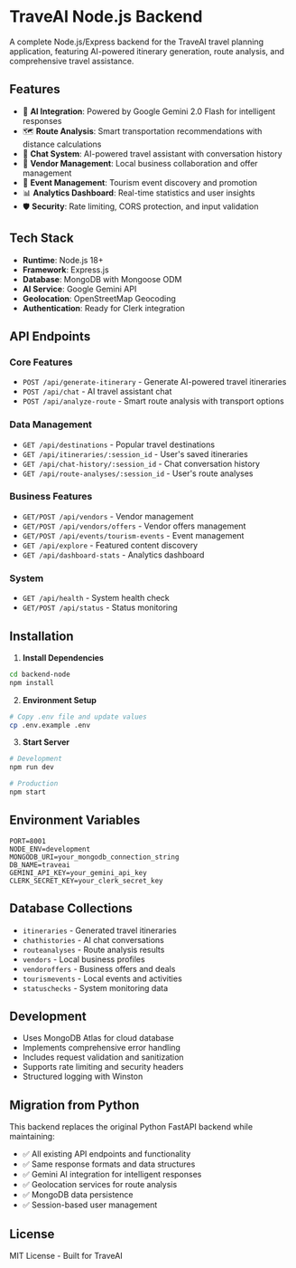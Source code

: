 # TraveAI Node.js Backend

A complete Node.js/Express backend for the TraveAI travel planning application, featuring AI-powered itinerary generation, route analysis, and comprehensive travel assistance.

## Features

- 🤖 **AI Integration**: Powered by Google Gemini 2.0 Flash for intelligent responses
- 🗺️ **Route Analysis**: Smart transportation recommendations with distance calculations
- 💬 **Chat System**: AI-powered travel assistant with conversation history
- 🏨 **Vendor Management**: Local business collaboration and offer management
- 🎉 **Event Management**: Tourism event discovery and promotion
- 📊 **Analytics Dashboard**: Real-time statistics and user insights
- 🛡️ **Security**: Rate limiting, CORS protection, and input validation

## Tech Stack

- **Runtime**: Node.js 18+
- **Framework**: Express.js
- **Database**: MongoDB with Mongoose ODM
- **AI Service**: Google Gemini API
- **Geolocation**: OpenStreetMap Geocoding
- **Authentication**: Ready for Clerk integration

## API Endpoints

### Core Features
- `POST /api/generate-itinerary` - Generate AI-powered travel itineraries
- `POST /api/chat` - AI travel assistant chat
- `POST /api/analyze-route` - Smart route analysis with transport options

### Data Management
- `GET /api/destinations` - Popular travel destinations
- `GET /api/itineraries/:session_id` - User's saved itineraries
- `GET /api/chat-history/:session_id` - Chat conversation history
- `GET /api/route-analyses/:session_id` - User's route analyses

### Business Features
- `GET/POST /api/vendors` - Vendor management
- `GET/POST /api/vendors/offers` - Vendor offers management
- `GET/POST /api/events/tourism-events` - Event management
- `GET /api/explore` - Featured content discovery
- `GET /api/dashboard-stats` - Analytics dashboard

### System
- `GET /api/health` - System health check
- `GET/POST /api/status` - Status monitoring

## Installation

1. **Install Dependencies**
```bash
cd backend-node
npm install
```

2. **Environment Setup**
```bash
# Copy .env file and update values
cp .env.example .env
```

3. **Start Server**
```bash
# Development
npm run dev

# Production
npm start
```

## Environment Variables

```env
PORT=8001
NODE_ENV=development
MONGODB_URI=your_mongodb_connection_string
DB_NAME=traveai
GEMINI_API_KEY=your_gemini_api_key
CLERK_SECRET_KEY=your_clerk_secret_key
```

## Database Collections

- `itineraries` - Generated travel itineraries
- `chathistories` - AI chat conversations
- `routeanalyses` - Route analysis results
- `vendors` - Local business profiles
- `vendoroffers` - Business offers and deals
- `tourismevents` - Local events and activities
- `statuschecks` - System monitoring data

## Development

- Uses MongoDB Atlas for cloud database
- Implements comprehensive error handling
- Includes request validation and sanitization
- Supports rate limiting and security headers
- Structured logging with Winston

## Migration from Python

This backend replaces the original Python FastAPI backend while maintaining:
- ✅ All existing API endpoints and functionality
- ✅ Same response formats and data structures  
- ✅ Gemini AI integration for intelligent responses
- ✅ Geolocation services for route analysis
- ✅ MongoDB data persistence
- ✅ Session-based user management

## License

MIT License - Built for TraveAI
